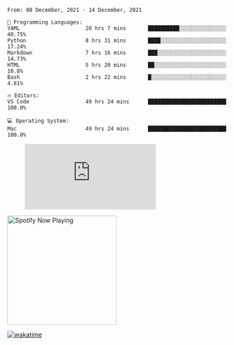 <!--START_SECTION:waka-->
```text
From: 08 December, 2021 - 14 December, 2021

💬 Programming Languages: 
YAML                     20 hrs 7 mins       ██████████░░░░░░░░░░░░░░░   40.75% 
Python                   8 hrs 31 mins       ████░░░░░░░░░░░░░░░░░░░░░   17.24% 
Markdown                 7 hrs 16 mins       ███░░░░░░░░░░░░░░░░░░░░░░   14.73% 
HTML                     5 hrs 20 mins       ██░░░░░░░░░░░░░░░░░░░░░░░   10.8% 
Bash                     2 hrs 22 mins       █░░░░░░░░░░░░░░░░░░░░░░░░   4.81%

🔥 Editors: 
VS Code                  49 hrs 24 mins      █████████████████████████   100.0%

💻 Operating System: 
Mac                      49 hrs 24 mins      █████████████████████████   100.0%

```


<!--END_SECTION:waka-->

<figure><embed src="https://wakatime.com/share/@gregnrobinson/001c6d31-0c95-44f9-b6d7-9fd705354f62.svg"></embed></figure>

[<img src="https://spotify-playing-gregnrobinson.vercel.app/api/spotify/?background_color=transparent&border_color=transparent" alt="Spotify Now Playing" width="250" />](https://open.spotify.com/user/gregnrobinson-ca)

[![wakatime](https://wakatime.com/badge/user/37718f76-572e-4513-b2c5-41c4d93d287a.svg)](https://wakatime.com/@37718f76-572e-4513-b2c5-41c4d93d287a)



